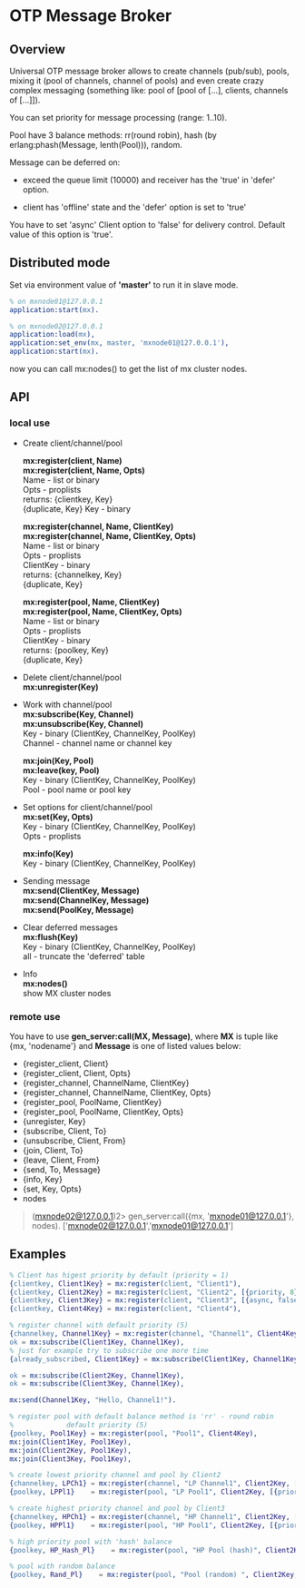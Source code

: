 # OTP Message Broker

## Overview

Universal OTP message broker allows to create channels (pub/sub), pools,
mixing it (pool of channels, channel of pools) and even create crazy complex messaging
(something like: pool of [pool of [...], clients, channels of [...]]).

You can set priority for message processing (range: 1..10).

Pool have 3 balance methods: rr(round robin), hash (by erlang:phash(Message, lenth(Pool))), random.

Message can be deferred on:

- exceed the queue limit (10000) and receiver has the 'true' in 'defer' option.

- client has 'offline' state and the 'defer' option is set to 'true'

You have to set 'async' Client option to 'false' for delivery control. Default value of this option is 'true'.

## Distributed mode

Set via environment value of **'master'** to run it in slave mode.
```erlang
% on mxnode01@127.0.0.1
application:start(mx).
```
```erlang
% on mxnode02@127.0.0.1
application:load(mx),
application:set_env(mx, master, 'mxnode01@127.0.0.1'),
application:start(mx).
```

now you can call mx:nodes() to get the list of mx cluster nodes.

## API

### local use

* Create client/channel/pool

    **mx:register(client, Name)**  
    **mx:register(client, Name, Opts)**  
    Name - list or binary  
    Opts - proplists  
    returns: {clientkey, Key}  
                   {duplicate, Key}
            Key - binary

    **mx:register(channel, Name, ClientKey)**  
    **mx:register(channel, Name, ClientKey, Opts)**  
          Name - list or binary  
          Opts - proplists  
          ClientKey - binary  
          returns: {channelkey, Key}  
                   {duplicate, Key}

    **mx:register(pool, Name, ClientKey)**  
    **mx:register(pool, Name, ClientKey, Opts)**  
          Name - list or binary  
          Opts - proplists  
          ClientKey - binary  
          returns: {poolkey, Key}  
                   {duplicate, Key}  

* Delete client/channel/pool  
    **mx:unregister(Key)**

* Work with channel/pool  
    **mx:subscribe(Key, Channel)**  
    **mx:unsubscribe(Key, Channel)**  
          Key - binary (ClientKey, ChannelKey, PoolKey)  
          Channel - channel name or channel key

    **mx:join(Key, Pool)**  
    **mx:leave(key, Pool)**  
          Key - binary (ClientKey, ChannelKey, PoolKey)  
          Pool - pool name or pool key

* Set options for client/channel/pool  
    **mx:set(Key, Opts)**  
          Key - binary (ClientKey, ChannelKey, PoolKey)  
          Opts - proplists

    **mx:info(Key)**  
          Key - binary (ClientKey, ChannelKey, PoolKey)

* Sending message  
  **mx:send(ClientKey, Message)**  
  **mx:send(ChannelKey, Message)**  
  **mx:send(PoolKey, Message)**

* Clear deferred messages  
    **mx:flush(Key)**  
        Key - binary (ClientKey, ChannelKey, PoolKey)  
        all - truncate the 'deferred' table

* Info  
    **mx:nodes()**  
        show MX cluster nodes

### remote use

You have to use **gen_server:call(MX, Message)**, where
**MX** is tuple like {mx, 'nodename'} and **Message** is one of listed values below:
- {register_client, Client}
- {register_client, Client, Opts}
- {register_channel, ChannelName, ClientKey}
- {register_channel, ChannelName, ClientKey, Opts}
- {register_pool, PoolName, ClientKey}
- {register_pool, PoolName, ClientKey, Opts}
- {unregister, Key}
- {subscribe, Client, To}
- {unsubscribe, Client, From}
- {join, Client, To}
- {leave, Client, From}
- {send, To, Message}
- {info, Key}
- {set, Key, Opts}
- nodes

> (mxnode02@127.0.0.1)2> gen_server:call({mx, 'mxnode01@127.0.0.1'}, nodes).
['mxnode02@127.0.0.1','mxnode01@127.0.0.1']


## Examples

```erlang
% Client has higest priority by default (priority = 1)
{clientkey, Client1Key} = mx:register(client, "Client1"),
{clientkey, Client2Key} = mx:register(client, "Client2", [{priority, 8}]),
{clientkey, Client3Key} = mx:register(client, "Client3", [{async, false}, {defer, true}]),
{clientkey, Client4Key} = mx:register(client, "Client4"),

% register channel with default priority (5)
{channelkey, Channel1Key} = mx:register(channel, "Channel1", Client4Key),
ok = mx:subscribe(Client1Key, Channel1Key),
% just for example try to subscribe one more time
{already_subscribed, Client1Key} = mx:subscribe(Client1Key, Channel1Key),

ok = mx:subscribe(Client2Key, Channel1Key),
ok = mx:subscribe(Client3Key, Channel1Key),

mx:send(Channel1Key, "Hello, Channel1!").

% register pool with default balance method is 'rr' - round robin
%             default priority (5)
{poolkey, Pool1Key} = mx:register(pool, "Pool1", Client4Key),
mx:join(Client1Key, Pool1Key),
mx:join(Client2Key, Pool1Key),
mx:join(Client3Key, Pool1Key),

% create lowest priority channel and pool by Client2
{channelkey, LPCh1} = mx:register(channel, "LP Channel1", Client2Key, [{priority, 10}]),
{poolkey, LPPl1}    = mx:register(pool, "LP Pool1", Client2Key, [{priority, 10}]),

% create highest priority channel and pool by Client3
{channelkey, HPCh1} = mx:register(channel, "HP Channel1", Client2Key, [{priority, 1}]),
{poolkey, HPPl1}    = mx:register(pool, "HP Pool1", Client2Key, [{priority, 1}]),

% high priority pool with 'hash' balance
{poolkey, HP_Hash_Pl}    = mx:register(pool, "HP Pool (hash)", Client2Key, [{priority, 1}, {balance, hash}]),

% pool with random balance
{poolkey, Rand_Pl}    = mx:register(pool, "Pool (random) ", Client2Key, [balance, hash}]),

```

